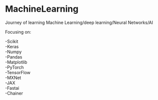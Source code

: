 # MachineLearning
Journey of learning Machine Learning/deep learning/Neural Networks/AI  
  
Focusing on:  

  -Scikit  
  -Keras  
  -Numpy  
  -Pandas  
  -Matplotlib  
  -PyTorch  
  -TensorFlow  
  -MXNet  
  -JAX  
  -Fastai  
  -Chainer  

